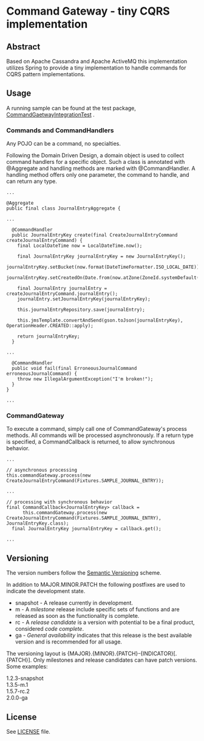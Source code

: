 # Command Gateway - tiny CQRS implementation

## Abstract
Based on Apache Cassandra and Apache ActiveMQ this implementation utilizes Spring to provide a tiny implementation to handle commands for CQRS pattern implementations.

## Usage
A running sample can be found at the test package, [CommandGaetwayIntegrationTest](https://github.com/mgeiss/command-gateway/blob/master/src/test/java/lab/mage/command/integration/CommandGatewayIntegrationTest.java) .

### Commands and CommandHandlers
Any POJO can be a command, no specialties.

Following the Domain Driven Design, a domain object is used to collect command handlers for a specific object. Such a class is annotated with @Aggregate and handling methods are marked with @CommandHandler. A handling method offers only one parameter, the command to handle, and can return any type.
 
    ...
    
    @Aggregate
    public final class JournalEntryAggregate {
    
    ...
    
      @CommandHandler
      public JournalEntryKey create(final CreateJournalEntryCommand createJournalEntryCommand) {
        final LocalDateTime now = LocalDateTime.now();
    
        final JournalEntryKey journalEntryKey = new JournalEntryKey();
        journalEntryKey.setBucket(now.format(DateTimeFormatter.ISO_LOCAL_DATE));
        journalEntryKey.setCreatedOn(Date.from(now.atZone(ZoneId.systemDefault()).toInstant()));
    
        final JournalEntry journalEntry = createJournalEntryCommand.journalEntry();
        journalEntry.setJournalEntryKey(journalEntryKey);
    
        this.journalEntryRepository.save(journalEntry);
    
        this.jmsTemplate.convertAndSend(gson.toJson(journalEntryKey), OperationHeader.CREATED::apply);
    
        return journalEntryKey;
      }
    
    ...
    
      @CommandHandler
      public void fail(final ErroneousJournalCommand erroneousJournalCommand) {
        throw new IllegalArgumentException("I'm broken!");
      }
    }
    
    ...
    
### CommandGateway
To execute a command, simply call one of CommandGateway's process methods. All commands will be processed asynchronously. If a return type is specified, a CommandCallback is returned, to allow synchronous behavior.

    ...
    
    // asynchronous processing
    this.commandGateway.process(new CreateJournalEntryCommand(Fixtures.SAMPLE_JOURNAL_ENTRY));
    
    ...
    
    // processing with synchronous behavior
    final CommandCallback<JournalEntryKey> callback =
          this.commandGateway.process(new CreateJournalEntryCommand(Fixtures.SAMPLE_JOURNAL_ENTRY), JournalEntryKey.class);
      final JournalEntryKey journalEntryKey = callback.get();
    
    ...

## Versioning
The version numbers follow the [Semantic Versioning](http://semver.org/) scheme.

In addition to MAJOR.MINOR.PATCH the following postfixes are used to indicate the development state.

* snapshot - A release currently in development. 
* m - A _milestone_ release include specific sets of functions and are released as soon as the functionality is complete.
* rc - A _release candidate_ is a version with potential to be a final product, considered _code complete_.
* ga - _General availability_ indicates that this release is the best available version and is recommended for all usage.

The versioning layout is {MAJOR}.{MINOR}.{PATCH}-{INDICATOR}[.{PATCH}]. Only milestones and release candidates can  have patch versions. Some examples:

1.2.3-snapshot  
1.3.5-m.1  
1.5.7-rc.2  
2.0.0-ga

## License
See [LICENSE](LICENSE) file.